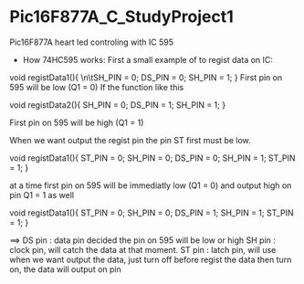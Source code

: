 # Pic16F877A_C_StudyProject1
Pic16F877A heart led controling with IC 595
- How 74HC595 works:
First a small example of to regist data on IC:

void registData1(){
  \n\tSH_PIN = 0;
  DS_PIN = 0;
  SH_PIN = 1;
}
First pin on 595 will be low (Q1 = 0)
If the function like this

void registData2(){
  SH_PIN = 0;
  DS_PIN = 1;
  SH_PIN = 1;
}

First pin on 595 will be high (Q1 = 1)

When we want output the regist pin the pin ST first must be low.

void registData1(){
  ST_PIN = 0;
  SH_PIN = 0;
  DS_PIN = 0;
  SH_PIN = 1;
  ST_PIN = 1;
}

at a time first pin on 595 will be immediatly low (Q1 = 0)
and output high on pin Q1 = 1 as well

void registData1(){
  ST_PIN = 0;
  SH_PIN = 0;
  DS_PIN = 1;
  SH_PIN = 1;
  ST_PIN = 1;
}

==>
DS pin : data pin decided the pin on 595 will be low or high
SH pin : clock pin, will catch the data at that moment.
ST pin : latch pin, will use when we want output the data, just turn off before regist the data then turn on, the data will output on pin
